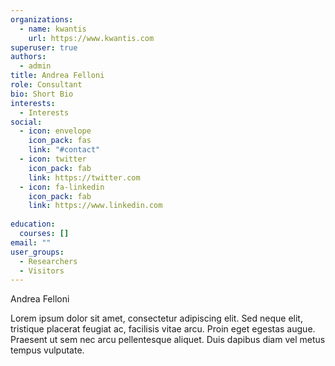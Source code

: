 ```yaml
---
organizations:
  - name: kwantis
    url: https://www.kwantis.com
superuser: true
authors:
  - admin
title: Andrea Felloni
role: Consultant
bio: Short Bio
interests:
  - Interests
social:
  - icon: envelope
    icon_pack: fas
    link: "#contact"
  - icon: twitter
    icon_pack: fab
    link: https://twitter.com
  - icon: fa-linkedin
    icon_pack: fab
    link: https://www.linkedin.com
 
education:
  courses: []
email: ""
user_groups:
  - Researchers
  - Visitors
---
```

Andrea Felloni

Lorem ipsum dolor sit amet, consectetur adipiscing elit. Sed neque elit, tristique placerat feugiat ac, facilisis vitae arcu. Proin eget egestas augue. Praesent ut sem nec arcu pellentesque aliquet. Duis dapibus diam vel metus tempus vulputate.